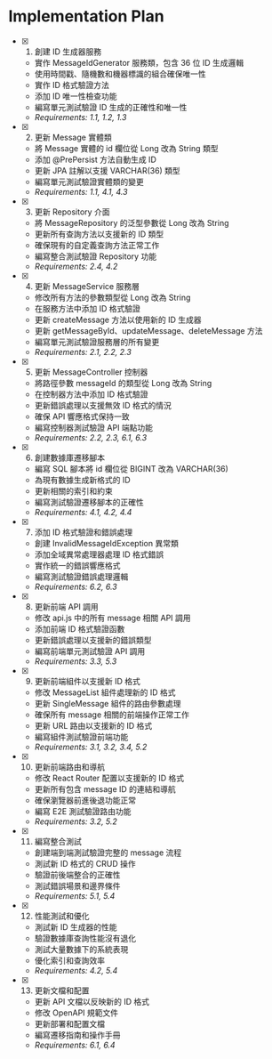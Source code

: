 # Implementation Plan

- [x] 1. 創建 ID 生成器服務
  - 實作 MessageIdGenerator 服務類，包含 36 位 ID 生成邏輯
  - 使用時間戳、隨機數和機器標識的組合確保唯一性
  - 實作 ID 格式驗證方法
  - 添加 ID 唯一性檢查功能
  - 編寫單元測試驗證 ID 生成的正確性和唯一性
  - _Requirements: 1.1, 1.2, 1.3_

- [x] 2. 更新 Message 實體類
  - 將 Message 實體的 id 欄位從 Long 改為 String 類型
  - 添加 @PrePersist 方法自動生成 ID
  - 更新 JPA 註解以支援 VARCHAR(36) 類型
  - 編寫單元測試驗證實體類的變更
  - _Requirements: 1.1, 4.1, 4.3_

- [x] 3. 更新 Repository 介面
  - 將 MessageRepository 的泛型參數從 Long 改為 String
  - 更新所有查詢方法以支援新的 ID 類型
  - 確保現有的自定義查詢方法正常工作
  - 編寫整合測試驗證 Repository 功能
  - _Requirements: 2.4, 4.2_

- [x] 4. 更新 MessageService 服務層
  - 修改所有方法的參數類型從 Long 改為 String
  - 在服務方法中添加 ID 格式驗證
  - 更新 createMessage 方法以使用新的 ID 生成器
  - 更新 getMessageById、updateMessage、deleteMessage 方法
  - 編寫單元測試驗證服務層的所有變更
  - _Requirements: 2.1, 2.2, 2.3_

- [x] 5. 更新 MessageController 控制器
  - 將路徑參數 messageId 的類型從 Long 改為 String
  - 在控制器方法中添加 ID 格式驗證
  - 更新錯誤處理以支援無效 ID 格式的情況
  - 確保 API 響應格式保持一致
  - 編寫控制器測試驗證 API 端點功能
  - _Requirements: 2.2, 2.3, 6.1, 6.3_

- [x] 6. 創建數據庫遷移腳本
  - 編寫 SQL 腳本將 id 欄位從 BIGINT 改為 VARCHAR(36)
  - 為現有數據生成新格式的 ID
  - 更新相關的索引和約束
  - 編寫測試驗證遷移腳本的正確性
  - _Requirements: 4.1, 4.2, 4.4_

- [x] 7. 添加 ID 格式驗證和錯誤處理
  - 創建 InvalidMessageIdException 異常類
  - 添加全域異常處理器處理 ID 格式錯誤
  - 實作統一的錯誤響應格式
  - 編寫測試驗證錯誤處理邏輯
  - _Requirements: 6.2, 6.3_

- [x] 8. 更新前端 API 調用
  - 修改 api.js 中的所有 message 相關 API 調用
  - 添加前端 ID 格式驗證函數
  - 更新錯誤處理以支援新的錯誤類型
  - 編寫前端單元測試驗證 API 調用
  - _Requirements: 3.3, 5.3_

- [x] 9. 更新前端組件以支援新 ID 格式
  - 修改 MessageList 組件處理新的 ID 格式
  - 更新 SingleMessage 組件的路由參數處理
  - 確保所有 message 相關的前端操作正常工作
  - 更新 URL 路由以支援新的 ID 格式
  - 編寫組件測試驗證前端功能
  - _Requirements: 3.1, 3.2, 3.4, 5.2_

- [x] 10. 更新前端路由和導航
  - 修改 React Router 配置以支援新的 ID 格式
  - 更新所有包含 message ID 的連結和導航
  - 確保瀏覽器前進後退功能正常
  - 編寫 E2E 測試驗證路由功能
  - _Requirements: 3.2, 5.2_

- [x] 11. 編寫整合測試
  - 創建端到端測試驗證完整的 message 流程
  - 測試新 ID 格式的 CRUD 操作
  - 驗證前後端整合的正確性
  - 測試錯誤場景和邊界條件
  - _Requirements: 5.1, 5.4_

- [x] 12. 性能測試和優化
  - 測試新 ID 生成器的性能
  - 驗證數據庫查詢性能沒有退化
  - 測試大量數據下的系統表現
  - 優化索引和查詢效率
  - _Requirements: 4.2, 5.4_

- [x] 13. 更新文檔和配置
  - 更新 API 文檔以反映新的 ID 格式
  - 修改 OpenAPI 規範文件
  - 更新部署和配置文檔
  - 編寫遷移指南和操作手冊
  - _Requirements: 6.1, 6.4_